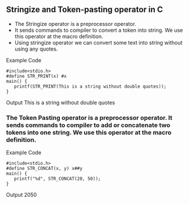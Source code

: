 ## Stringize and Token-pasting operator in C

- The Stringize operator is a preprocessor operator. 
- It sends commands to compiler to convert a token into string. We use this operator at the macro definition.
- Using stringize operator we can convert some text into string without using any quotes.

Example Code
```
#include<stdio.h>
#define STR_PRINT(x) #x
main() {
   printf(STR_PRINT(This is a string without double quotes));
}
```
Output
This is a string without double quotes

### The Token Pasting operator is a preprocessor operator. It sends commands to compiler to add or concatenate two tokens into one string. We use this operator at the macro definition.

Example Code
```
#include<stdio.h>
#define STR_CONCAT(x, y) x##y
main() {
   printf("%d", STR_CONCAT(20, 50));
}
```
Output
2050
